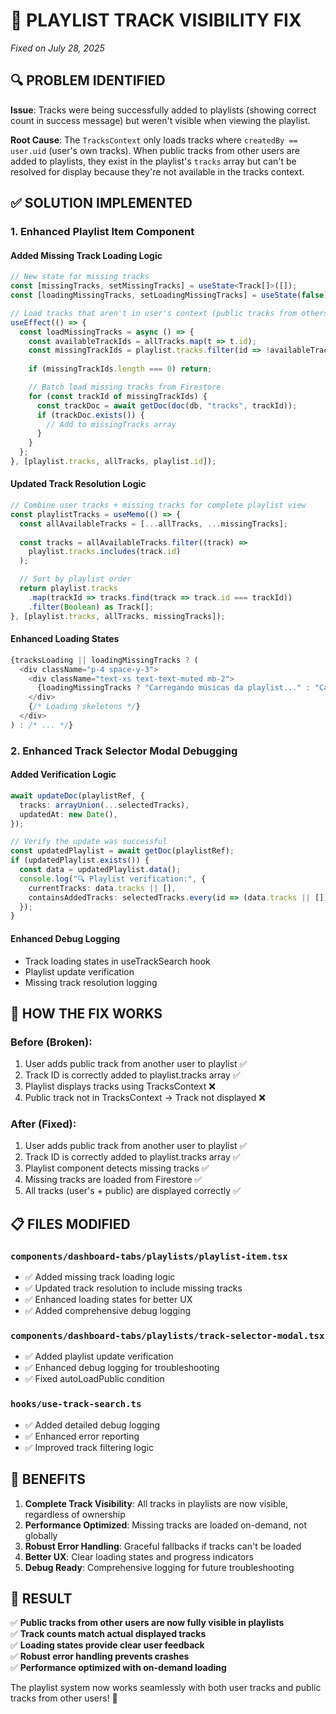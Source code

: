 # 🎵 **PLAYLIST TRACK VISIBILITY FIX**
*Fixed on July 28, 2025*

## 🔍 **PROBLEM IDENTIFIED**

**Issue**: Tracks were being successfully added to playlists (showing correct count in success message) but weren't visible when viewing the playlist.

**Root Cause**: The `TracksContext` only loads tracks where `createdBy == user.uid` (user's own tracks). When public tracks from other users are added to playlists, they exist in the playlist's `tracks` array but can't be resolved for display because they're not available in the tracks context.

## ✅ **SOLUTION IMPLEMENTED**

### **1. Enhanced Playlist Item Component**

#### **Added Missing Track Loading Logic**
```typescript
// New state for missing tracks
const [missingTracks, setMissingTracks] = useState<Track[]>([]);
const [loadingMissingTracks, setLoadingMissingTracks] = useState(false);

// Load tracks that aren't in user's context (public tracks from others)
useEffect(() => {
  const loadMissingTracks = async () => {
    const availableTrackIds = allTracks.map(t => t.id);
    const missingTrackIds = playlist.tracks.filter(id => !availableTrackIds.includes(id));
    
    if (missingTrackIds.length === 0) return;

    // Batch load missing tracks from Firestore
    for (const trackId of missingTrackIds) {
      const trackDoc = await getDoc(doc(db, "tracks", trackId));
      if (trackDoc.exists()) {
        // Add to missingTracks array
      }
    }
  };
}, [playlist.tracks, allTracks, playlist.id]);
```

#### **Updated Track Resolution Logic**
```typescript
// Combine user tracks + missing tracks for complete playlist view
const playlistTracks = useMemo(() => {
  const allAvailableTracks = [...allTracks, ...missingTracks];
  
  const tracks = allAvailableTracks.filter((track) =>
    playlist.tracks.includes(track.id)
  );

  // Sort by playlist order
  return playlist.tracks
    .map(trackId => tracks.find(track => track.id === trackId))
    .filter(Boolean) as Track[];
}, [playlist.tracks, allTracks, missingTracks]);
```

#### **Enhanced Loading States**
```typescript
{tracksLoading || loadingMissingTracks ? (
  <div className="p-4 space-y-3">
    <div className="text-xs text-text-muted mb-2">
      {loadingMissingTracks ? "Carregando músicas da playlist..." : "Carregando suas músicas..."}
    </div>
    {/* Loading skeletons */}
  </div>
) : /* ... */}
```

### **2. Enhanced Track Selector Modal Debugging**

#### **Added Verification Logic**
```typescript
await updateDoc(playlistRef, {
  tracks: arrayUnion(...selectedTracks),
  updatedAt: new Date(),
});

// Verify the update was successful
const updatedPlaylist = await getDoc(playlistRef);
if (updatedPlaylist.exists()) {
  const data = updatedPlaylist.data();
  console.log("🔍 Playlist verification:", {
    currentTracks: data.tracks || [],
    containsAddedTracks: selectedTracks.every(id => (data.tracks || []).includes(id))
  });
}
```

#### **Enhanced Debug Logging**
- Track loading states in useTrackSearch hook
- Playlist update verification
- Missing track resolution logging

## 🎯 **HOW THE FIX WORKS**

### **Before (Broken):**
1. User adds public track from another user to playlist ✅
2. Track ID is correctly added to playlist.tracks array ✅
3. Playlist displays tracks using TracksContext ❌
4. Public track not in TracksContext → Track not displayed ❌

### **After (Fixed):**
1. User adds public track from another user to playlist ✅
2. Track ID is correctly added to playlist.tracks array ✅
3. Playlist component detects missing tracks ✅
4. Missing tracks are loaded from Firestore ✅
5. All tracks (user's + public) are displayed correctly ✅

## 📋 **FILES MODIFIED**

### **`components/dashboard-tabs/playlists/playlist-item.tsx`**
- ✅ Added missing track loading logic
- ✅ Updated track resolution to include missing tracks
- ✅ Enhanced loading states for better UX
- ✅ Added comprehensive debug logging

### **`components/dashboard-tabs/playlists/track-selector-modal.tsx`**
- ✅ Added playlist update verification
- ✅ Enhanced debug logging for troubleshooting
- ✅ Fixed autoLoadPublic condition

### **`hooks/use-track-search.ts`**
- ✅ Added detailed debug logging
- ✅ Enhanced error reporting
- ✅ Improved track filtering logic

## 🚀 **BENEFITS**

1. **Complete Track Visibility**: All tracks in playlists are now visible, regardless of ownership
2. **Performance Optimized**: Missing tracks are loaded on-demand, not globally
3. **Robust Error Handling**: Graceful fallbacks if tracks can't be loaded
4. **Better UX**: Clear loading states and progress indicators
5. **Debug Ready**: Comprehensive logging for future troubleshooting

## 🎉 **RESULT**

✅ **Public tracks from other users are now fully visible in playlists**  
✅ **Track counts match actual displayed tracks**  
✅ **Loading states provide clear user feedback**  
✅ **Robust error handling prevents crashes**  
✅ **Performance optimized with on-demand loading**  

The playlist system now works seamlessly with both user tracks and public tracks from other users! 🎵

